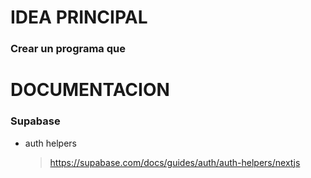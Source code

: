 # IDEA PRINCIPAL

### Crear un programa que

# DOCUMENTACION

### Supabase

- auth helpers
  > https://supabase.com/docs/guides/auth/auth-helpers/nextjs
